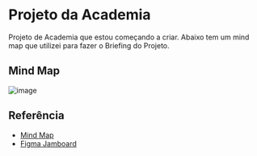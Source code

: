 
# Projeto da Academia

Projeto de Academia que estou começando a criar. Abaixo tem um mind map que utilizei para fazer o Briefing do Projeto.


## Mind Map

![image](https://github.com/ThomasDixini/Academia/assets/83423919/d193fc3e-1a19-4479-a90e-431fd37fe00f)



## Referência

 - [Mind Map](https://mm.tt/app/map/3101880598?t=nYk8IN6GtD)
 - [Figma Jamboard](https://www.figma.com/file/1kHVZhnB75AMEsc48sfc2T/Untitled?type=whiteboard&node-id=0%3A1&t=f2BYbUJ471Fy6ZDH-1)


